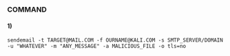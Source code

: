 ### COMMAND

#### 1) 

    sendemail -t TARGET@MAIL.COM -f OURNAME@KALI.COM -s SMTP_SERVER/DOMAIN -u "WHATEVER" -m "ANY_MESSAGE" -a MALICIOUS_FILE -o tls=no
